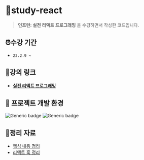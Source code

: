 # 📂study-react
> **인프런: 실전 리액트 프로그래밍** 을 수강하면서 작성한 코드입니다.

## ⏰수강 기간
- `23.2.9 ~`

## 🔗강의 링크
- **[실전 리액트 프로그래밍](https://www.inflearn.com/course/%EC%8B%A4%EC%A0%84-%EB%A6%AC%EC%95%A1%ED%8A%B8-%ED%94%84%EB%A1%9C%EA%B7%B8%EB%9E%98%EB%B0%8D)**

## 📌 프로젝트 개발 환경
  ![Generic badge](https://img.shields.io/badge/nodejs-v14.15.5-blue.svg) ![Generic badge](https://img.shields.io/badge/npm-v6.14.11-blue.svg)

## 📝정리 자료

- [핵심 내용 정리](docs/Note.md)
- [리액트 훅 정리](docs/Hook.md)